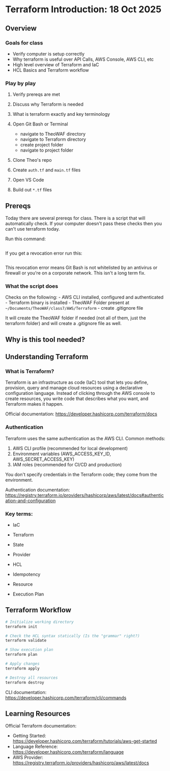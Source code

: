 # Terraform Introduction: 18 Oct 2025

## Overview

### Goals for class
- Verify computer is setup correctly
- Why terraform is useful over API Calls, AWS Console, AWS CLI, etc
- High level overview of Terraform and IaC
- HCL Basics and Terraform workflow 


### Play by play 
1) Verify prereqs are met

2) Discuss why Terraform is needed

3) What is terraform exactly and key terminology 

4) Open Git Bash or Terminal
    - navigate to TheoWAF directory
    - navigate to Terraform directory 
    - create project folder 
    - navigate to project folder

5) Clone Theo's repo

6) Create `auth.tf` and `main.tf` files

7) Open VS Code

8) Build out `*.tf` files







## Prereqs 

Today there are several prereqs for class. There is a script that will automatically check. If your computer doesn't pass these checks then you can't use terraform today. 

Run this command: 
```bash

```

If you get a revocation error run this:
```bash

```

<add note> This revocation error means Git Bash is not whitelisted by an antivirus or firewall or you're on a corporate network. This isn't a long term fix. 

### What the script does

Checks on the following: 
    - AWS CLI installed, configured and authenticated 
    - Terraform binary is installed 
    - TheoWAF Folder present at `~/Documents/TheoWAF/class7/AWS/Terraform`
    - create .gitignore file

It will create the TheoWAF folder if needed (not all of them, just the terraform folder) and will create a .gitignore file as well. 






## Why is this tool needed?












## Understanding Terraform

### What is Terraform?

Terraform is an infrastructure as code (IaC) tool that lets you define, provision, query and manage cloud resources using a declarative configuration language. Instead of clicking through the AWS console to create resources, you write code that describes what you want, and Terraform makes it happen.

Official documentation: https://developer.hashicorp.com/terraform/docs

### Authentication

Terraform uses the same authentication as the AWS CLI. Common methods:

1. AWS CLI profile (recommended for local development)
2. Environment variables (AWS_ACCESS_KEY_ID, AWS_SECRET_ACCESS_KEY)
3. IAM roles (recommended for CI/CD and production)

You don't specify credentials in the Terraform code; they come from the environment.

Authentication documentation: https://registry.terraform.io/providers/hashicorp/aws/latest/docs#authentication-and-configuration

### Key terms:

- IaC

- Terraform 

- State 

- Provider

- HCL

- Idempotency

- Resource

- Execution Plan












## Terraform Workflow 

```bash
# Initialize working directory
terraform init

# Check the HCL syntax statically (Is the "grammar" right?)
terraform validate

# Show execution plan
terraform plan

# Apply changes
terraform apply

# Destroy all resources
terraform destroy
```

CLI documentation: https://developer.hashicorp.com/terraform/cli/commands


## Learning Resources

Official Terraform documentation:
- Getting Started: https://developer.hashicorp.com/terraform/tutorials/aws-get-started
- Language Reference: https://developer.hashicorp.com/terraform/language
- AWS Provider: https://registry.terraform.io/providers/hashicorp/aws/latest/docs
